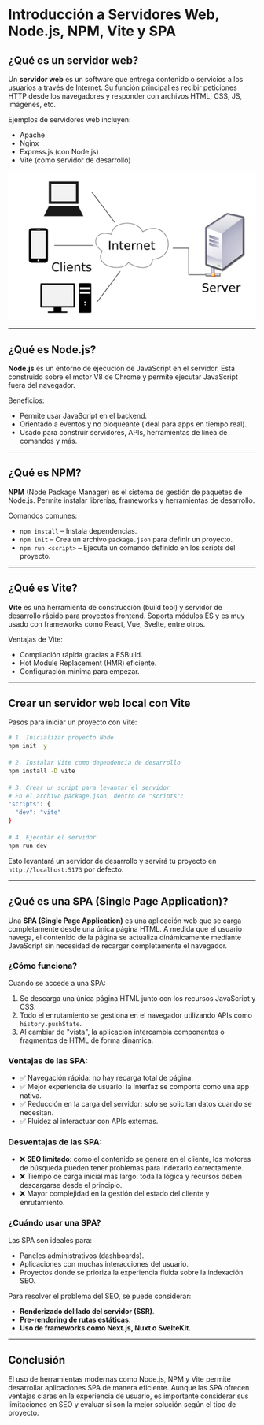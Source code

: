 
# Introducción a Servidores Web, Node.js, NPM, Vite y SPA

## ¿Qué es un servidor web?

Un **servidor web** es un software que entrega contenido o servicios a los usuarios a través de Internet. Su función principal es recibir peticiones HTTP desde los navegadores y responder con archivos HTML, CSS, JS, imágenes, etc.

Ejemplos de servidores web incluyen:
- Apache
- Nginx
- Express.js (con Node.js)
- Vite (como servidor de desarrollo)

![alt text](./imgs/image.png)

---

## ¿Qué es Node.js?

**Node.js** es un entorno de ejecución de JavaScript en el servidor. Está construido sobre el motor V8 de Chrome y permite ejecutar JavaScript fuera del navegador.

Beneficios:
- Permite usar JavaScript en el backend.
- Orientado a eventos y no bloqueante (ideal para apps en tiempo real).
- Usado para construir servidores, APIs, herramientas de línea de comandos y más.

---

## ¿Qué es NPM?

**NPM** (Node Package Manager) es el sistema de gestión de paquetes de Node.js. Permite instalar librerías, frameworks y herramientas de desarrollo.

Comandos comunes:
- `npm install` – Instala dependencias.
- `npm init` – Crea un archivo `package.json` para definir un proyecto.
- `npm run <script>` – Ejecuta un comando definido en los scripts del proyecto.

---

## ¿Qué es Vite?

**Vite** es una herramienta de construcción (build tool) y servidor de desarrollo rápido para proyectos frontend. Soporta módulos ES y es muy usado con frameworks como React, Vue, Svelte, entre otros.

Ventajas de Vite:
- Compilación rápida gracias a ESBuild.
- Hot Module Replacement (HMR) eficiente.
- Configuración mínima para empezar.

---

## Crear un servidor web local con Vite

Pasos para iniciar un proyecto con Vite:

```bash
# 1. Inicializar proyecto Node
npm init -y

# 2. Instalar Vite como dependencia de desarrollo
npm install -D vite

# 3. Crear un script para levantar el servidor
# En el archivo package.json, dentro de "scripts":
"scripts": {
  "dev": "vite"
}

# 4. Ejecutar el servidor
npm run dev
```

Esto levantará un servidor de desarrollo y servirá tu proyecto en `http://localhost:5173` por defecto.

---

## ¿Qué es una SPA (Single Page Application)?

Una **SPA (Single Page Application)** es una aplicación web que se carga completamente desde una única página HTML. A medida que el usuario navega, el contenido de la página se actualiza dinámicamente mediante JavaScript sin necesidad de recargar completamente el navegador.

### ¿Cómo funciona?

Cuando se accede a una SPA:
1. Se descarga una única página HTML junto con los recursos JavaScript y CSS.
2. Todo el enrutamiento se gestiona en el navegador utilizando APIs como `history.pushState`.
3. Al cambiar de "vista", la aplicación intercambia componentes o fragmentos de HTML de forma dinámica.

### Ventajas de las SPA:
- ✅ Navegación rápida: no hay recarga total de página.
- ✅ Mejor experiencia de usuario: la interfaz se comporta como una app nativa.
- ✅ Reducción en la carga del servidor: solo se solicitan datos cuando se necesitan.
- ✅ Fluidez al interactuar con APIs externas.

### Desventajas de las SPA:
- ❌ **SEO limitado**: como el contenido se genera en el cliente, los motores de búsqueda pueden tener problemas para indexarlo correctamente.
- ❌ Tiempo de carga inicial más largo: toda la lógica y recursos deben descargarse desde el principio.
- ❌ Mayor complejidad en la gestión del estado del cliente y enrutamiento.

### ¿Cuándo usar una SPA?

Las SPA son ideales para:
- Paneles administrativos (dashboards).
- Aplicaciones con muchas interacciones del usuario.
- Proyectos donde se prioriza la experiencia fluida sobre la indexación SEO.

Para resolver el problema del SEO, se puede considerar:
- **Renderizado del lado del servidor (SSR)**.
- **Pre-rendering de rutas estáticas**.
- **Uso de frameworks como Next.js, Nuxt o SvelteKit.**

---

## Conclusión

El uso de herramientas modernas como Node.js, NPM y Vite permite desarrollar aplicaciones SPA de manera eficiente. Aunque las SPA ofrecen ventajas claras en la experiencia de usuario, es importante considerar sus limitaciones en SEO y evaluar si son la mejor solución según el tipo de proyecto.

